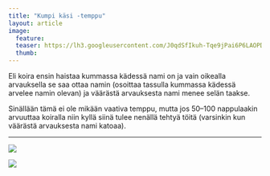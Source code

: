 ```yaml
---
title: "Kumpi käsi -temppu"
layout: article
image:
  feature:
  teaser: https://lh3.googleusercontent.com/J0qdSfIkuh-Tqe9jPai6P6LAOPDFGvT4ibmxqSWjJow=w245
  thumb:
---
```


Eli koira ensin haistaa kummassa kädessä nami on ja vain oikealla arvauksella se saa ottaa namin (osoittaa tassulla kummassa kädessä arvelee namin olevan) ja väärästä arvauksesta nami menee selän taakse.

Sinällään tämä ei ole mikään vaativa temppu, mutta jos 50–100 nappulaakin arvuuttaa koiralla niin kyllä siinä tulee nenällä tehtyä töitä (varsinkin kun väärästä arvauksesta nami katoaa).

---

[![](https://lh3.googleusercontent.com/qIartYR8_n5Oam6oASJMGgTspMb512pSNE9CPmS-rFg=w800)](https://lh3.googleusercontent.com/qIartYR8_n5Oam6oASJMGgTspMb512pSNE9CPmS-rFg=s0)

[![](https://lh3.googleusercontent.com/XhNLMCSmamL1-TCLRLbh1L1R6nTEGBvIKrFaPEWMr9U=w800)](https://lh3.googleusercontent.com/XhNLMCSmamL1-TCLRLbh1L1R6nTEGBvIKrFaPEWMr9U=s0)

